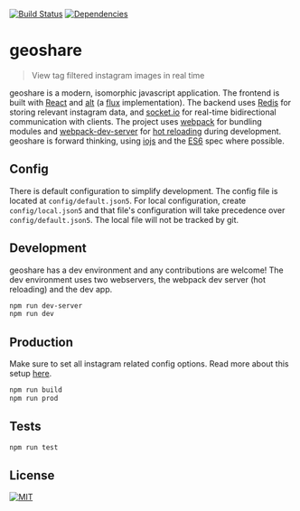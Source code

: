[![Build Status](https://travis-ci.org/troutowicz/geoshare.svg)](https://travis-ci.org/troutowicz/geoshare) [![Dependencies](https://david-dm.org/troutowicz/geoshare.svg)](https://david-dm.org/troutowicz/geoshare)

# geoshare
> View tag filtered instagram images in real time

geoshare is a modern, isomorphic javascript application. The frontend is built with [React](https://facebook.github.io/react/) and [alt](http://goatslacker.github.io/alt/) (a [flux](https://facebook.github.io/flux/) implementation). The backend uses [Redis](http://redis.io/) for storing relevant instagram data, and [socket.io](http://socket.io/) for real-time bidirectional communication with clients. The project uses [webpack](http://webpack.github.io/) for bundling modules and [webpack-dev-server](http://webpack.github.io/docs/webpack-dev-server.html) for [hot reloading](http://gaearon.github.io/react-hot-loader/) during development. geoshare is forward thinking, using [iojs](https://iojs.org) and the [ES6](https://github.com/lukehoban/es6features) spec where possible.

## Config
There is default configuration to simplify development. The config file is located at `config/default.json5`. For local configuration, create `config/local.json5` and that file's configuration will take precedence over `config/default.json5`. The local file will not be tracked by git.

## Development
geoshare has a dev environment and any contributions are welcome! The dev environment uses two webservers, the webpack dev server (hot reloading) and the dev app.

```sh
npm run dev-server
npm run dev
```

## Production
Make sure to set all instagram related config options. Read more about this setup [here](https://instagram.com/developer/realtime/).

```sh
npm run build
npm run prod
```

## Tests
```sh
npm run test
```

## License

[![MIT](https://img.shields.io/badge/license-MIT-blue.svg)](http://troutowicz.mit-license.org)
